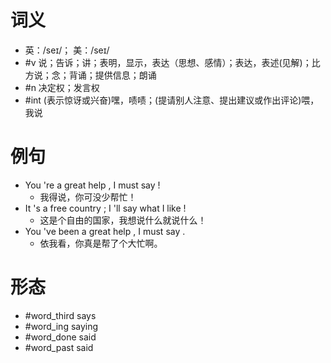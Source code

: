 # 词义
- 英：/seɪ/； 美：/seɪ/
- #v 说；告诉；讲；表明，显示，表达（思想、感情）；表达，表述(见解)；比方说；念；背诵；提供信息；朗诵
- #n 决定权；发言权
- #int (表示惊讶或兴奋)嘿，啧啧；(提请别人注意、提出建议或作出评论)喂，我说
# 例句
- You 're a great help , I must say !
	- 我得说，你可没少帮忙！
- It 's a free country ; I 'll say what I like !
	- 这是个自由的国家，我想说什么就说什么！
- You 've been a great help , I must say .
	- 依我看，你真是帮了个大忙啊。
# 形态
- #word_third says
- #word_ing saying
- #word_done said
- #word_past said
